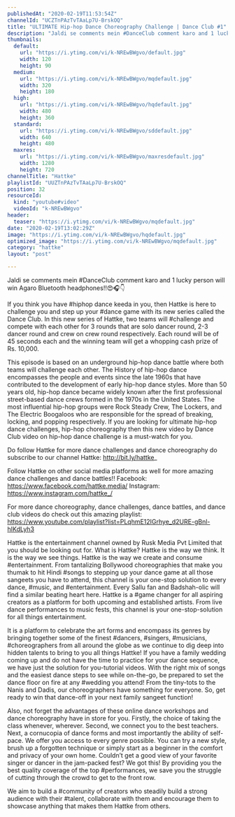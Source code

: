 ```yaml
---
publishedAt: "2020-02-19T11:53:54Z"
channelId: "UCZTnPAzTvTAaLp7U-BrskOQ"
title: "ULTIMATE Hip-hop Dance Choreography Challenge | Dance Club #1"
description: "Jaldi se comments mein #DanceClub comment karo and 1 lucky person will win Agaro Bluetooth headphones!!😍🎧👇\n\nIf you think you have #hiphop dance keeda in you, then Hattke is here to challenge you and step up your #dance game with its new series called the Dance Club. In this new series of Hattke, two teams will #challenge and compete with each other for 3 rounds that are solo dancer round, 2-3 dancer round and crew on crew round respectively. Each round will be of 45 seconds each and the winning team will get a whopping cash prize of Rs. 10,000. \n\nThis episode is based on an underground hip-hop dance battle where both teams will challenge each other. The History of hip-hop dance encompasses the people and events since the late 1960s that have contributed to the development of early hip-hop dance styles. More than 50 years old, hip-hop dance became widely known after the first professional street-based dance crews formed in the 1970s in the United States. The most influential hip-hop groups were Rock Steady Crew, The Lockers, and The Electric Boogaloos who are responsible for the spread of breaking, locking, and popping respectively. If you are looking for ultimate hip-hop dance challenges, hip-hop choreography then this new video by Dance Club video on hip-hop dance challenge is a must-watch for you. \n\nDo follow Hattke for more dance challenges and dance choreography do subscribe to our channel Hattke: http://bit.ly/hattke_\n\nFollow Hattke on other social media platforms as well for more amazing dance challenges and dance battles!!\nFacebook: https://www.facebook.com/hattke.media/\nInstagram: https://www.instagram.com/hattke_/\n\nFor more dance choreography, dance challenges, dance battles, and dance club videos do check out this amazing playlist: https://www.youtube.com/playlist?list=PLqhmE12IGrhye_d2URE-gBnl-hIKdLyh3 \n\nHattke is the entertainment channel owned by Rusk Media Pvt Limited that you should be looking out for. What is Hattke? Hattke is the way we think. It is the way we see things. Hattke is the way we create and consume #entertainment. From tantalizing Bollywood choreographies that make you thumak to hit Hindi #songs to stepping up your dance game at all those sangeets you have to attend, this channel is your one-stop solution to every dance, #music, and #entertainment. Every Sallu fan and Badshah-olic will find a similar beating heart here. Hattke is a #game changer for all aspiring creators as a platform for both upcoming and established artists. From live dance performances to music fests, this channel is your one-stop-solution for all things entertainment.\n\nIt is a platform to celebrate the art forms and encompass its genres by bringing together some of the finest #dancers, #singers, #musicians, #choreographers from all around the globe as we continue to dig deep into hidden talents to bring to you all things Hattke! If you have a family wedding coming up and do not have the time to practice for your dance sequence, we have just the solution for you-tutorial videos. With the right mix of songs and the easiest dance steps to see while on-the-go, be prepared to set the dance floor on fire at any #wedding you attend! From the tiny-tots to the Nanis and Dadis, our choreographers have something for everyone. So, get ready to win that dance-off in your next family sangeet function!\n\nAlso, not forget the advantages of these online dance workshops and dance choreography have in store for you. Firstly, the choice of taking the class whenever, wherever. Second, we connect you to the best teachers. Next, a cornucopia of dance forms and most importantly the ability of self-pace. We offer you access to every genre possible. You can try a new style, brush up a forgotten technique or simply start as a beginner in the comfort and privacy of your own home. Couldn’t get a good view of your favorite singer or dancer in the jam-packed fest? We got this! By providing you the best quality coverage of the top #performances, we save you the struggle of cutting through the crowd to get to the front row.\n\nWe aim to build a #community of creators who steadily build a strong audience with their #talent, collaborate with them and encourage them to showcase anything that makes them Hattke from others."
thumbnails:
  default:
    url: "https://i.ytimg.com/vi/k-NREwBWgvo/default.jpg"
    width: 120
    height: 90
  medium:
    url: "https://i.ytimg.com/vi/k-NREwBWgvo/mqdefault.jpg"
    width: 320
    height: 180
  high:
    url: "https://i.ytimg.com/vi/k-NREwBWgvo/hqdefault.jpg"
    width: 480
    height: 360
  standard:
    url: "https://i.ytimg.com/vi/k-NREwBWgvo/sddefault.jpg"
    width: 640
    height: 480
  maxres:
    url: "https://i.ytimg.com/vi/k-NREwBWgvo/maxresdefault.jpg"
    width: 1280
    height: 720
channelTitle: "Hattke"
playlistId: "UUZTnPAzTvTAaLp7U-BrskOQ"
position: 32
resourceId:
  kind: "youtube#video"
  videoId: "k-NREwBWgvo"
header:
  teaser: "https://i.ytimg.com/vi/k-NREwBWgvo/mqdefault.jpg"
date: "2020-02-19T13:02:29Z"
image: "https://i.ytimg.com/vi/k-NREwBWgvo/hqdefault.jpg"
optimized_image: "https://i.ytimg.com/vi/k-NREwBWgvo/mqdefault.jpg"
category: "hattke"
layout: "post"

---
```

Jaldi se comments mein #DanceClub comment karo and 1 lucky person will win Agaro Bluetooth headphones!!😍🎧👇

If you think you have #hiphop dance keeda in you, then Hattke is here to challenge you and step up your #dance game with its new series called the Dance Club. In this new series of Hattke, two teams will #challenge and compete with each other for 3 rounds that are solo dancer round, 2-3 dancer round and crew on crew round respectively. Each round will be of 45 seconds each and the winning team will get a whopping cash prize of Rs. 10,000. 

This episode is based on an underground hip-hop dance battle where both teams will challenge each other. The History of hip-hop dance encompasses the people and events since the late 1960s that have contributed to the development of early hip-hop dance styles. More than 50 years old, hip-hop dance became widely known after the first professional street-based dance crews formed in the 1970s in the United States. The most influential hip-hop groups were Rock Steady Crew, The Lockers, and The Electric Boogaloos who are responsible for the spread of breaking, locking, and popping respectively. If you are looking for ultimate hip-hop dance challenges, hip-hop choreography then this new video by Dance Club video on hip-hop dance challenge is a must-watch for you. 

Do follow Hattke for more dance challenges and dance choreography do subscribe to our channel Hattke: http://bit.ly/hattke_

Follow Hattke on other social media platforms as well for more amazing dance challenges and dance battles!!
Facebook: https://www.facebook.com/hattke.media/
Instagram: https://www.instagram.com/hattke_/

For more dance choreography, dance challenges, dance battles, and dance club videos do check out this amazing playlist: https://www.youtube.com/playlist?list=PLqhmE12IGrhye_d2URE-gBnl-hIKdLyh3 

Hattke is the entertainment channel owned by Rusk Media Pvt Limited that you should be looking out for. What is Hattke? Hattke is the way we think. It is the way we see things. Hattke is the way we create and consume #entertainment. From tantalizing Bollywood choreographies that make you thumak to hit Hindi #songs to stepping up your dance game at all those sangeets you have to attend, this channel is your one-stop solution to every dance, #music, and #entertainment. Every Sallu fan and Badshah-olic will find a similar beating heart here. Hattke is a #game changer for all aspiring creators as a platform for both upcoming and established artists. From live dance performances to music fests, this channel is your one-stop-solution for all things entertainment.

It is a platform to celebrate the art forms and encompass its genres by bringing together some of the finest #dancers, #singers, #musicians, #choreographers from all around the globe as we continue to dig deep into hidden talents to bring to you all things Hattke! If you have a family wedding coming up and do not have the time to practice for your dance sequence, we have just the solution for you-tutorial videos. With the right mix of songs and the easiest dance steps to see while on-the-go, be prepared to set the dance floor on fire at any #wedding you attend! From the tiny-tots to the Nanis and Dadis, our choreographers have something for everyone. So, get ready to win that dance-off in your next family sangeet function!

Also, not forget the advantages of these online dance workshops and dance choreography have in store for you. Firstly, the choice of taking the class whenever, wherever. Second, we connect you to the best teachers. Next, a cornucopia of dance forms and most importantly the ability of self-pace. We offer you access to every genre possible. You can try a new style, brush up a forgotten technique or simply start as a beginner in the comfort and privacy of your own home. Couldn’t get a good view of your favorite singer or dancer in the jam-packed fest? We got this! By providing you the best quality coverage of the top #performances, we save you the struggle of cutting through the crowd to get to the front row.

We aim to build a #community of creators who steadily build a strong audience with their #talent, collaborate with them and encourage them to showcase anything that makes them Hattke from others.